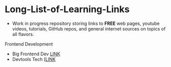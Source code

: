 # Long-List-of-Learning-Links

- Work in progress repository storing links to **FREE** web pages, youtube videos, tutorials, GitHub repos, and general internet sources on topics of all flavors.

Frontend Development 
- Big Frontend Dev [LINK
](https://bigfrontend.dev/)
- Devtools Tech [[LINK
](https://devtools.tech/)
